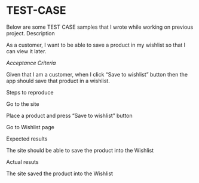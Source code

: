# TEST-CASE
Below are some TEST CASE samples that I wrote while working on previous project.
Description

As a customer, I want to be able to save a product in my wishlist so that I can view it later.

*Acceptance Criteria*

Given that I am a customer, when I click “Save to wishlist” button then the app should save that product in a wishlist.

Steps to reproduce

Go to the site 

Place a product and press “Save to wishlist” button

Go to Wishlist page 

Expected results

The site should be able to save the product into the Wishlist

Actual resuts

The site saved the product into the Wishlist
